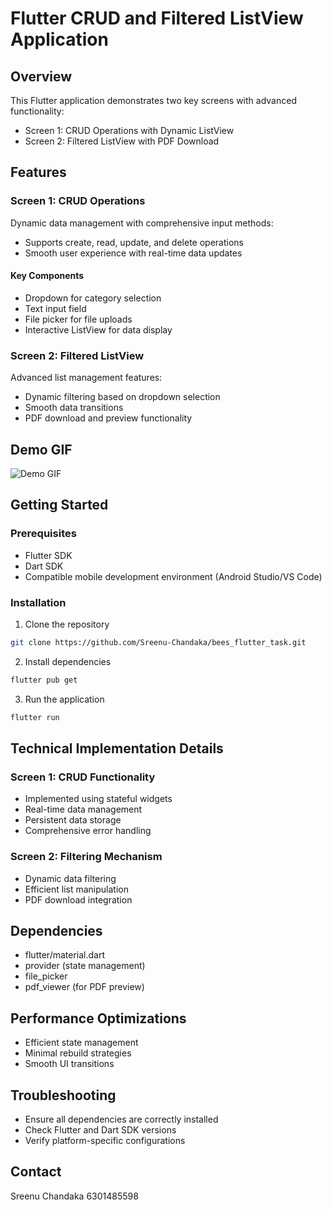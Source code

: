 # Flutter CRUD and Filtered ListView Application

## Overview
This Flutter application demonstrates two key screens with advanced functionality:
- Screen 1: CRUD Operations with Dynamic ListView
- Screen 2: Filtered ListView with PDF Download

## Features

### Screen 1: CRUD Operations
Dynamic data management with comprehensive input methods:
- Supports create, read, update, and delete operations
- Smooth user experience with real-time data updates

#### Key Components
- Dropdown for category selection
- Text input field
- File picker for file uploads
- Interactive ListView for data display

### Screen 2: Filtered ListView
Advanced list management features:
- Dynamic filtering based on dropdown selection
- Smooth data transitions
- PDF download and preview functionality

## Demo GIF
![Demo GIF](assets/demo.gif)

## Getting Started

### Prerequisites
- Flutter SDK
- Dart SDK
- Compatible mobile development environment (Android Studio/VS Code)

### Installation
1. Clone the repository
```bash
git clone https://github.com/Sreenu-Chandaka/bees_flutter_task.git
```

2. Install dependencies
```bash
flutter pub get
```

3. Run the application
```bash
flutter run
```

## Technical Implementation Details

### Screen 1: CRUD Functionality
- Implemented using stateful widgets
- Real-time data management
- Persistent data storage
- Comprehensive error handling

### Screen 2: Filtering Mechanism
- Dynamic data filtering
- Efficient list manipulation
- PDF download integration

## Dependencies
- flutter/material.dart
- provider (state management)
- file_picker
- pdf_viewer (for PDF preview)

## Performance Optimizations
- Efficient state management
- Minimal rebuild strategies
- Smooth UI transitions


## Troubleshooting
- Ensure all dependencies are correctly installed
- Check Flutter and Dart SDK versions
- Verify platform-specific configurations



## Contact
Sreenu Chandaka
6301485598
